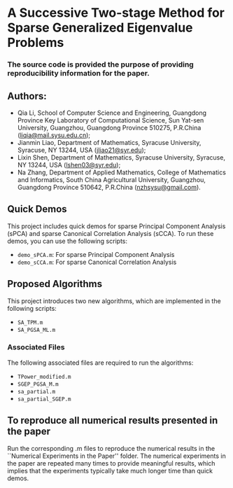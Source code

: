 # A Successive Two-stage Method for Sparse Generalized Eigenvalue Problems
### The source code is provided the purpose of providing reproducibility information for the paper.
## Authors: 
- Qia Li, School of Computer Science and Engineering, Guangdong Province Key Laboratory of Computational Science, Sun Yat-sen University, Guangzhou, Guangdong Province 510275, P.R.China (liqia@mail.sysu.edu.cn);
- Jianmin Liao, Department of Mathematics, Syracuse University, Syracuse, NY 13244, USA (jliao21@syr.edu);
- Lixin Shen, Department of Mathematics, Syracuse University, Syracuse, NY 13244, USA (lshen03@syr.edu);
- Na Zhang, Department of Applied Mathematics, College of Mathematics and Informatics, South China Agricultural University, Guangzhou, Guangdong Province 510642, P.R.China (nzhsysu@gmail.com).

## Quick Demos 

This project includes quick demos for sparse Principal Component Analysis (sPCA) and sparse Canonical Correlation Analysis (sCCA). To run these demos, you can use the following scripts:

- `demo_sPCA.m`: For sparse Principal Component Analysis
- `demo_sCCA.m`: For sparse Canonical Correlation Analysis

## Proposed Algorithms

This project introduces two new algorithms, which are implemented in the following scripts:

- `SA_TPM.m`
- `SA_PGSA_ML.m`

### Associated Files

The following associated files are required to run the algorithms:

- `TPower_modified.m`
- `SGEP_PGSA_M.m`
- `sa_partial.m`
- `sa_partial_SGEP.m`

## To reproduce all numerical results presented in the paper

Run the corresponding .m files to reproduce the numerical results in the ``Numerical Experiments in the Paper'' folder. The numerical experiments in the paper are repeated many times to provide meaningful results, which implies that the experiments typically take much longer time than quick demos.

